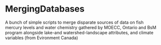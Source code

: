 # MergingDatabases
A bunch of simple scripts to merge disparate sources of data on fish mercury levels and water chemistry gathered by MOECC, Ontario and BsM program alongside lake-and watershed-landscape attributes, and climate variables (from Evironment Canada) 
